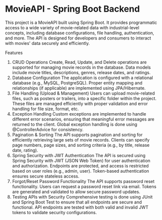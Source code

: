 # MovieAPI - Spring Boot Backend
This project is a MovieAPI built using Spring Boot. It provides programmatic access to a wide variety of movie-related data with industrial-level concepts, including database configurations, file handling, authentication, and more. The API is designed for developers and consumers to interact with movies' data securely and efficiently.

Features
1. CRUD Operations
Create, Read, Update, and Delete operations are supported for managing movie records in the database.
Data models include movie titles, descriptions, genres, release dates, and ratings.
2. Database Configuration
The application is configured with a relational database (e.g., MySQL, PostgreSQL).
Proper entity mapping and relationships (if applicable) are implemented using JPA/Hibernate.
3. File Handling (Upload & Management)
Users can upload movie-related files, such as posters or trailers, into a specific folder within the project.
These files are managed efficiently with proper validation and error handling for file size, format, etc.
4. Exception Handling
Custom exceptions are implemented to handle different error scenarios, ensuring that meaningful error messages are returned to the client.
Global exception handling is done using @ControllerAdvice for consistency.
5. Pagination & Sorting
The API supports pagination and sorting for efficiently retrieving large sets of movie records.
Clients can specify page numbers, page sizes, and sorting criteria (e.g., by title, release date, rating).
6. Spring Security with JWT Authentication
The API is secured using Spring Security with JWT (JSON Web Token) for user authentication and authorization.
Endpoints are protected, and access is restricted based on user roles (e.g., admin, user).
Token-based authentication ensures secure stateless access.
7. Forgot/Reset Password Functionality
The API supports password reset functionality.
Users can request a password reset link via email.
Tokens are generated and validated to allow secure password updates.
8. Testing APIs with Security
Comprehensive testing is done using JUnit and Spring Boot Test to ensure that all endpoints are secure and functional.
API endpoints are tested with both valid and invalid JWT tokens to validate security configurations.
